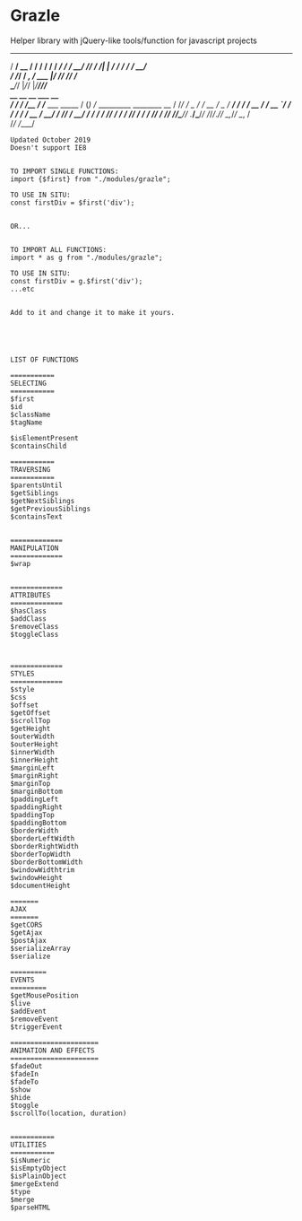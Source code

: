 # Grazle
Helper library with jQuery-like tools/function for javascript projects

   __________  ___ _____   __    ______
  / ____/ __ \/   /__  /  / /   / ____/
 / / __/ /_/ / /| | / /  / /   / __/   
/ /_/ / _, _/ ___ |/ /__/ /___/ /___   
\____/_/ |_/_/  |_/____/_____/_____/                                          
    __  __     __                   ___ __                         
   / / / /__  / /___  ___  _____   / (_) /_  _________ ________  __
  / /_/ / _ \/ / __ \/ _ \/ ___/  / / / __ \/ ___/ __ `/ ___/ / / /
 / __  /  __/ / /_/ /  __/ /     / / / /_/ / /  / /_/ / /  / /_/ / 
/_/ /_/\___/_/ .___/\___/_/     /_/_/_.___/_/   \__,_/_/   \__, /  
            /_/                                           /____/   


	Updated October 2019
	Doesn't support IE8
	

	TO IMPORT SINGLE FUNCTIONS:
	import {$first} from "./modules/grazle"; 
	
	TO USE IN SITU:
	const firstDiv = $first('div'); 


	OR...


	TO IMPORT ALL FUNCTIONS:
	import * as g from "./modules/grazle"; 

	TO USE IN SITU:
	const firstDiv = g.$first('div');
	...etc


	Add to it and change it to make it yours.





	LIST OF FUNCTIONS
	
	===========
	SELECTING
	===========
	$first
	$id
	$className
	$tagName
	
	$isElementPresent
	$containsChild

	===========
	TRAVERSING 
	===========
	$parentsUntil
	$getSiblings
	$getNextSiblings
	$getPreviousSiblings
	$containsText


	=============
	MANIPULATION
	=============
	$wrap


	=============
	ATTRIBUTES
	=============
	$hasClass
	$addClass
	$removeClass
	$toggleClass



	=============
	STYLES
	=============
	$style
	$css
	$offset
	$getOffset
	$scrollTop
	$getHeight
	$outerWidth
	$outerHeight
	$innerWidth
	$innerHeight
	$marginLeft	
	$marginRight
	$marginTop
	$marginBottom
	$paddingLeft	
	$paddingRight
	$paddingTop
	$paddingBottom
	$borderWidth
	$borderLeftWidth
	$borderRightWidth
	$borderTopWidth
	$borderBottomWidth
	$windowWidthtrim
	$windowHeight
	$documentHeight

	=======
	AJAX
	=======
	$getCORS
	$getAjax
	$postAjax
	$serializeArray
	$serialize

	=========
	EVENTS
	=========
	$getMousePosition
	$live
	$addEvent
	$removeEvent
	$triggerEvent

	======================
	ANIMATION AND EFFECTS
	======================
	$fadeOut
	$fadeIn
	$fadeTo
	$show
	$hide
	$toggle
	$scrollTo(location, duration)

	
	===========
	UTILITIES
	===========
	$isNumeric
	$isEmptyObject
	$isPlainObject
	$mergeExtend
	$type
	$merge
	$parseHTML
